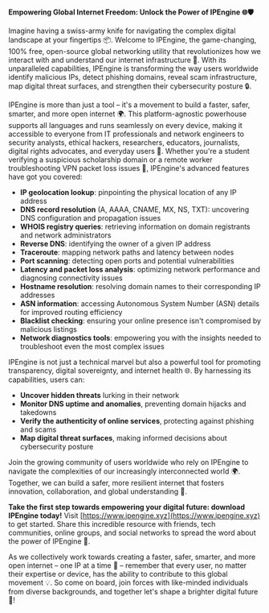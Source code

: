 **Empowering Global Internet Freedom: Unlock the Power of IPEngine 🌐🛡️**

Imagine having a swiss-army knife for navigating the complex digital landscape at your fingertips 📦. Welcome to IPEngine, the game-changing, 100% free, open-source global networking utility that revolutionizes how we interact with and understand our internet infrastructure 🚀. With its unparalleled capabilities, IPEngine is transforming the way users worldwide identify malicious IPs, detect phishing domains, reveal scam infrastructure, map digital threat surfaces, and strengthen their cybersecurity posture 🔒.

IPEngine is more than just a tool – it's a movement to build a faster, safer, smarter, and more open internet 🌍. This platform-agnostic powerhouse supports all languages and runs seamlessly on every device, making it accessible to everyone from IT professionals and network engineers to security analysts, ethical hackers, researchers, educators, journalists, digital rights advocates, and everyday users 🔑. Whether you're a student verifying a suspicious scholarship domain or a remote worker troubleshooting VPN packet loss issues 🤖, IPEngine's advanced features have got you covered:

*   **IP geolocation lookup**: pinpointing the physical location of any IP address
*   **DNS record resolution** (A, AAAA, CNAME, MX, NS, TXT): uncovering DNS configuration and propagation issues
*   **WHOIS registry queries**: retrieving information on domain registrants and network administrators
*   **Reverse DNS**: identifying the owner of a given IP address
*   **Traceroute**: mapping network paths and latency between nodes
*   **Port scanning**: detecting open ports and potential vulnerabilities
*   **Latency and packet loss analysis**: optimizing network performance and diagnosing connectivity issues
*   **Hostname resolution**: resolving domain names to their corresponding IP addresses
*   **ASN information**: accessing Autonomous System Number (ASN) details for improved routing efficiency
*   **Blacklist checking**: ensuring your online presence isn't compromised by malicious listings
*   **Network diagnostics tools**: empowering you with the insights needed to troubleshoot even the most complex issues

IPEngine is not just a technical marvel but also a powerful tool for promoting transparency, digital sovereignty, and internet health 🌐. By harnessing its capabilities, users can:

*   **Uncover hidden threats** lurking in their network
*   **Monitor DNS uptime and anomalies**, preventing domain hijacks and takedowns
*   **Verify the authenticity of online services**, protecting against phishing and scams
*   **Map digital threat surfaces**, making informed decisions about cybersecurity posture

Join the growing community of users worldwide who rely on IPEngine to navigate the complexities of our increasingly interconnected world 🌍. Together, we can build a safer, more resilient internet that fosters innovation, collaboration, and global understanding 🤝.

**Take the first step towards empowering your digital future: download IPEngine today!** Visit [https://www.ipengine.xyz](https://www.ipengine.xyz) to get started. Share this incredible resource with friends, tech communities, online groups, and social networks to spread the word about the power of IPEngine 📢.

As we collectively work towards creating a faster, safer, smarter, and more open internet – one IP at a time 🔌 – remember that every user, no matter their expertise or device, has the ability to contribute to this global movement 💡. So come on board, join forces with like-minded individuals from diverse backgrounds, and together let's shape a brighter digital future 🚀!
